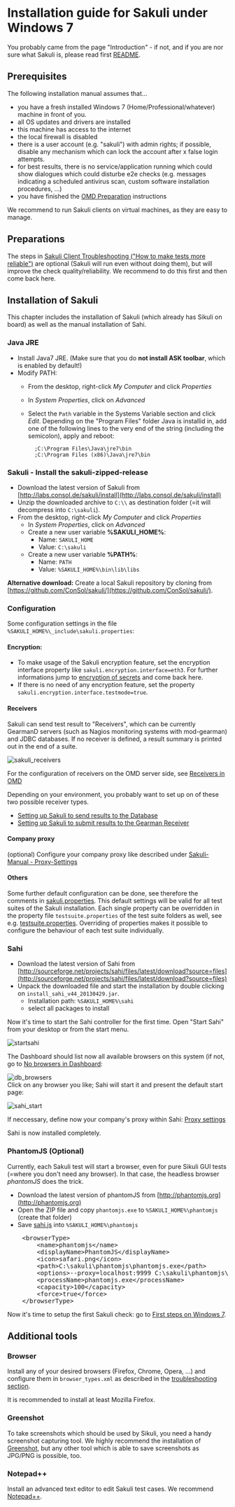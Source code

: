 # Installation guide for Sakuli under Windows 7
You probably came from the page "Introduction" - if not, and if you are nor sure what Sakuli is, please read first [README](../README.md). 

## Prerequisites
The following installation manual assumes that...

* you have a fresh installed Windows 7 (Home/Professional/whatever) machine in front of you. 
* all OS updates and drivers are installed
* this machine has access to the internet
* the local firewall is disabled
* there is a user account (e.g. "sakuli") with admin rights; if possible, disable any mechanism which can lock the account after x false login attempts. 
* for best results, there is no service/application running which could show dialogues which could disturbe e2e checks (e.g. messages indicating a scheduled antivirus scan, custom software installation procedures, ...)
* you have finished the [OMD Preparation](installation-omd.md) instructions

We recommend to run Sakuli clients on virtual machines, as they are easy to manage. 

## Preparations
The steps in [Sakuli Client Troubleshooting ("How to make tests more reliable")](troubleshooting-sakuli-client.md) are optional (Sakuli will run even without doing them), but will improve the check quality/reliability. We recommend to do this first and then come back here. 

## Installation of Sakuli
This chapter includes the installation of Sakuli (which already has Sikuli on board) as well as the manual installation of Sahi. 

### Java JRE
* Install Java7 JRE. (Make sure that you do **not install ASK toolbar**, which is enabled by default!)
* Modify PATH: 
	* From the desktop, right-click *My Computer* and click *Properties*
	* In *System Properties*, click on *Advanced*
	* Select the `Path` variable in the Systems Variable section and click *Edit*. Depending on the "Program Files" folder Java is installid in, add one of the following lines to the very end of the string (including the semicolon), apply and reboot: 

			;C:\Program Files\Java\jre7\bin
			;C:\Program Files (x86)\Java\jre7\bin
	

### Sakuli - Install the sakuli-zipped-release
* Download the latest version of Sakuli from  [http://labs.consol.de/sakuli/install](http://labs.consol.de/sakuli/install)
* Unzip the downloaded archive to `C:\\` as destination folder (=it will decompress into `C:\sakuli`). 
* From the desktop, right-click *My Computer* and click *Properties*
	* In *System Properties*, click on *Advanced*
	* Create a new user variable **%SAKULI_HOME%**: 
		* Name: `SAKULI_HOME`
		* Value: `C:\sakuli`
	* Create a new user variable **%PATH%**: 
		* Name: `PATH`
		* Value: `%SAKULI_HOME%\bin\lib\libs`


**Alternative download:** Create a local Sakuli repository by cloning from [https://github.com/ConSol/sakuli/](https://github.com/ConSol/sakuli/).

### Configuration

Some configuration settings in the file `%SAKULI_HOME%\_include\sakuli.properties`: 

#### Encryption:
  * To make usage of the Sakuli encryption feature, set the encryption interface property like `sakuli.encryption.interface=eth3`. For further informations jump to [encryption of secrets](sakuli-manual.md) and come back here.
  * If there is no need of any encryption feature, set the property `sakuli.encryption.interface.testmode=true`.

#### Receivers

Sakuli can send test result to "Receivers", which can be currently GearmanD servers (such as Nagios monitoring systems with mod-gearman) and JDBC databases. If no receiver is defined, a result summary is printed out in the end of a suite. 
  
![sakuli_receivers](../docs/pics/sakuli-receivers.png)

For the configuration of receivers on the OMD server side, see [Receivers in OMD](installation-omd.md#receivers)

Depending on your environment, you probably want to set up on of these two possible receiver types. 

  * [Setting up Sakuli to send results to the Database](receivers/database.md#sakuli-configuration)
  * [Setting up Sakuli to submit results to the Gearman Receiver](receivers/gearman.md#sakuli-configuration)

#### Company proxy	
(optional) Configure your company proxy like described under [Sakuli-Manual - Proxy-Settings](sakuli-manual.md#proxy-settings)

#### Others 
Some further default configuration can be done, see therefore the comments in [sakuli.properties](../core/src/main/_include/sakuli.properties). This default settings will be valid for all test suites of the Sakuli installation. Each single property can be overridden in the property file `testsuite.properties` of the test suite folders as well, see e.g. [testsuite.properties](../sakuli_test_suites/example/testsuite.properties). Overriding of properties makes it possible to configure the behaviour of each test suite individually.

	
### Sahi

* Download the latest version of Sahi from [http://sourceforge.net/projects/sahi/files/latest/download?source=files](http://sourceforge.net/projects/sahi/files/latest/download?source=files)
* Unpack the downloaded file and start the installation by double clicking on `install_sahi_v44_20130429.jar`.
	* Installation path: `%SAKULI_HOME%\sahi`
	* select all packages to install

Now it's time to start the Sahi controller for the first time. Open "Start Sahi" from your desktop or from the start menu. 

![startsahi](../docs/pics/w_startsahi.jpg) 	

The Dashboard should list now all available browsers on this system (if not, go to [No browsers in Dashboard](../docs/troubleshooting-sakuli-client.md#no-browsers-in-dashboard): 

![db_browsers](../docs/pics/w_sahi_dashboard_browsers.jpg) 	
Click on any browser you like; Sahi will start it and present the default start page: 

![sahi_start](../docs/pics/sahi_startpage.jpg) 

If neccessary, define now your company's proxy within Sahi: [Proxy settings](../docs/sakuli-manual.md)

Sahi is now installed completely.


### PhantomJS (Optional)
	
Currently, each Sakuli test will start a browser, even for pure Sikuli GUI tests (=where you don't need any browser). In that case, the headless browser *phantomJS* does the trick. 

* Download the latest version of phantomJS from [http://phantomjs.org](http://phantomjs.org)
* Open the ZIP file and copy `phantomjs.exe` to `%SAKULI_HOME%\phantomjs` (create that folder)
* Save [sahi.js](http://labs.consol.de/sakuli/install/3rd-party/phantom/sahi.js) into `%SAKULI_HOME%\phantomjs`

<pre>
	&lt;browserType&gt; 
		&lt;name&gt;phantomjs&lt;/name&gt; 
		&lt;displayName&gt;PhantomJS&lt;/displayName&gt; 
		&lt;icon&gt;safari.png&lt;/icon&gt; 
		&lt;path&gt;C:\sakuli\phantomjs\phantomjs.exe&lt;/path&gt; 
		&lt;options&gt;--proxy=localhost:9999 C:\sakuli\phantomjs\sahi.js&lt;/options&gt; 
		&lt;processName&gt;phantomjs.exe&lt;/processName&gt; 
		&lt;capacity&gt;100&lt;/capacity&gt; 
		&lt;force&gt;true&lt;/force&gt; 
    &lt;/browserType&gt;
</pre>

Now it's time to setup the first Sakuli check: go to [First steps on Windows 7](../docs/firststeps-windows.md).

## Additional tools
### Browser 
Install any of your desired browsers (Firefox, Chrome, Opera, …) and configure them in `browser_types.xml` as described in the [troubleshooting section](../docs/troubleshooting-sakuli-client.md#no-browsers-in-dashboard).

It is recommended to install at least Mozilla Firefox. 
### Greenshot 
To take screenshots which should be used by Sikuli, you need a handy screenshot capturing tool. We highly recommend the installation of [Greenshot](http://www.getgreenshot.org), but any other tool which is able to save screenshots as JPG/PNG is possible, too. 
### Notepad++
Install an advanced text editor to edit Sakuli test cases. We recommend [Notepad++](http://notepad-plus-plus.org/).
	
